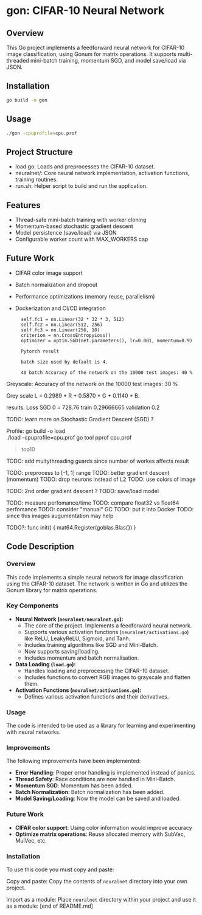# gon: CIFAR-10 Neural Network

## Overview
This Go project implements a feedforward neural network for CIFAR-10 image classification, using Gonum for matrix operations. It supports multi-threaded mini-batch training, momentum SGD, and model save/load via JSON.

## Installation
```bash
go build -o gon
```

## Usage
```bash
./gon -cpuprofile=cpu.prof
```

## Project Structure
- load.go: Loads and preprocesses the CIFAR-10 dataset.
- neuralnet/: Core neural network implementation, activation functions, training routines.
- run.sh: Helper script to build and run the application.

## Features
- Thread-safe mini-batch training with worker cloning  
- Momentum-based stochastic gradient descent  
- Model persistence (save/load) via JSON  
- Configurable worker count with MAX_WORKERS cap  

## Future Work
- CIFAR color image support  
- Batch normalization and dropout  
- Performance optimizations (memory reuse, parallelism)  
- Dockerization and CI/CD integration  

        self.fc1 = nn.Linear(32 * 32 * 3, 512)
        self.fc2 = nn.Linear(512, 256)
        self.fc3 = nn.Linear(256, 10)
		criterion = nn.CrossEntropyLoss()
		optimizer = optim.SGD(net.parameters(), lr=0.001, momentum=0.9)

		Pytorch result

		batch size used by default is 4.

		40 batch Accuracy of the network on the 10000 test images: 40 %


Greyscale: Accuracy of the network on the 10000 test images: 30 %


<!-- [1,  2000] loss: 1.913
[1,  4000] loss: 1.843
[1,  6000] loss: 1.822
[1,  8000] loss: 1.805
[1, 10000] loss: 1.793
[1, 12000] loss: 1.770
[2,  2000] loss: 1.773
[2,  4000] loss: 1.775
[2,  6000] loss: 1.757
[2,  8000] loss: 1.759
[2, 10000] loss: 1.763
[2, 12000] loss: 1.754 -->
<!-- Accuracy of plane : 26 %
Accuracy of   car : 41 %
Accuracy of  bird : 22 %
Accuracy of   cat : 18 %
Accuracy of  deer : 48 %
Accuracy of   dog : 35 %
Accuracy of  frog : 32 %
Accuracy of horse : 34 %
Accuracy of  ship : 56 %
Accuracy of truck : 60 % -->

Grey scale
L = 0.2989 * R + 0.5870 * G + 0.1140 * B.

results:
Loss SGD 0 = 728.76
train 0.29666665
validation 0.2

TODO: learn more on Stochastic Gradient Descent (SGD) ?

Profile:
go build -o load  
./load -cpuprofile=cpu.prof
go tool pprof cpu.prof
>top10

 <!-- func ClipGradient(gradients []float32, clipValue float32) []float32 {
        norm := float32(0)
        for _, g := range gradients {
            norm += g * g
        }
        norm = float32(math.Sqrt(float64(norm)))
        
        if norm > clipValue {
            scale := clipValue / norm
            for i := range gradients {
                gradients[i] *= scale
            }
        }
        return gradients
    } -->

TODO: add multythreading guards since number of workes affects result

TODO: preprocess to [-1, 1] range
TODO: better gradient descent (momentum)
TODO: drop neurons instead of L2
TODO: use colors of image

TODO: 2nd order gradient descent ?
TODO: save/load model

TODO: measure perfomance/time
TODO: compare float32 vs float64 perfomance
TODO: consider "manual" GC
TODO: put it into Docker
TODO: since this images augumentation may help

TODO?:
func init() {
	mat64.Register(goblas.Blas{})
}

## Code Description

### Overview

This code implements a simple neural network for image classification using the CIFAR-10 dataset. The network is written in Go and utilizes the Gonum library for matrix operations.

### Key Components

-   **Neural Network (`neuralnet/neuralnet.go`):**
    -   The core of the project. Implements a feedforward neural network.
    -   Supports various activation functions (`neuralnet/activations.go`) like ReLU, LeakyReLU, Sigmoid, and Tanh.
    -   Includes training algorithms like SGD and Mini-Batch.
    -   Now supports saving/loading.
    - Includes momentum and batch normalisation.
- **Data Loading (`load.go`):**
    -   Handles loading and preprocessing the CIFAR-10 dataset.
    -   Includes functions to convert RGB images to grayscale and flatten them.
- **Activation Functions (`neuralnet/activations.go`):**
    -   Defines various activation functions and their derivatives.
### Usage

The code is intended to be used as a library for learning and experimenting with neural networks.

### Improvements

The following improvements have been implemented:

- **Error Handling**: Proper error handling is implemented instead of panics.
- **Thread Safety**: Race conditions are now handled in Mini-Batch.
- **Momentum SGD**: Momentum has been added.
- **Batch Normalization**: Batch normalization has been added.
- **Model Saving/Loading**: Now the model can be saved and loaded.

### Future Work
-   **CIFAR color support**: Using color information would improve accuracy
-   **Optimize matrix operations**: Reuse allocated memory with SubVec, MulVec, etc.

### Installation

To use this code you must copy and paste:

Copy and paste: Copy the contents of `neuralnet` directory into your own project.

Import as a module: Place `neuralnet` directory within your project and use it as a module:
[end of README.md]
